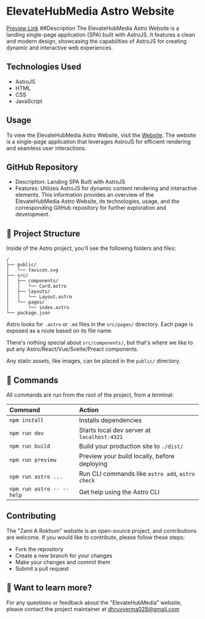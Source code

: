 # ElevateHubMedia Astro Website
[Preview Link](https://elevatehubmedia.com/)
##Description
The ElevateHubMedia Astro Website is a landing single-page application (SPA) built with AstroJS. It features a clean and modern design, showcasing the capabilities of AstroJS for creating dynamic and interactive web experiences.

## Technologies Used
- AstroJS
- HTML
- CSS
- JavaScript

## Usage
To view the ElevateHubMedia Astro Website, visit the [Website](https://elevatehubmedia.com/). The website is a single-page application that leverages AstroJS for efficient rendering and seamless user interactions.

## GitHub Repository
- Description: Landing SPA Built with AstroJS
- Features: Utilizes AstroJS for dynamic content rendering and interactive elements.
This information provides an overview of the ElevateHubMedia Astro Website, its technologies, usage, and the corresponding GitHub repository for further exploration and development.

## 🚀 Project Structure

Inside of the Astro project, you'll see the following folders and files:

```text
/
├── public/
│   └── favicon.svg
├── src/
│   ├── components/
│   │   └── Card.astro
│   ├── layouts/
│   │   └── Layout.astro
│   └── pages/
│       └── index.astro
└── package.json
```

Astro looks for `.astro` or `.md` files in the `src/pages/` directory. Each page is exposed as a route based on its file name.

There's nothing special about `src/components/`, but that's where we like to put any Astro/React/Vue/Svelte/Preact components.

Any static assets, like images, can be placed in the `public/` directory.

## 🧞 Commands

All commands are run from the root of the project, from a terminal:

| Command                   | Action                                           |
| :------------------------ | :----------------------------------------------- |
| `npm install`             | Installs dependencies                            |
| `npm run dev`             | Starts local dev server at `localhost:4321`      |
| `npm run build`           | Build your production site to `./dist/`          |
| `npm run preview`         | Preview your build locally, before deploying     |
| `npm run astro ...`       | Run CLI commands like `astro add`, `astro check` |
| `npm run astro -- --help` | Get help using the Astro CLI                     |


## Contributing
The "Zami A Rokhum" website is an open-source project, and contributions are welcome. If you would like to contribute, please follow these steps:
- Fork the repository
- Create a new branch for your changes
- Make your changes and commit them
- Submit a pull request

## 👀 Want to learn more?
For any questions or feedback about the "ElevateHubMedia" website, please contact the project maintainer at [dhruvverma028@gmail.com](mailto:dhruvverma028@gmail.com)
